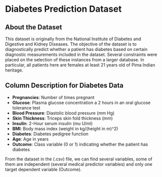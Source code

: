 # Diabetes Prediction Dataset

## About the Dataset

This dataset is originally from the National Institute of Diabetes and Digestive
and Kidney Diseases. The objective of the dataset is to diagnostically predict
whether a patient has diabetes based on certain diagnostic measurements
included in the dataset. Several constraints were placed on the selection of
these instances from a larger database. In particular, all patients here are
females at least 21 years old of Pima Indian heritage.

## Column Description for Diabetes Data

- **Pregnancies**: Number of times pregnant
- **Glucose**: Plasma glucose concentration a 2 hours in an oral glucose tolerance test
- **Blood Pressure**: Diastolic blood pressure (mm Hg)
- **Skin Thickness**: Triceps skin fold thickness (mm)
- **Insulin**: 2-Hour serum insulin (mu U/ml)
- **BMI**: Body mass index (weight in kg/(height in m)^2)
- **Diabetes**: Diabetes pedigree function
- **Age**: Age in years
- **Outcome**: Class variable (0 or 1) indicating whether the patient has diabetes

From the dataset in the (.csv) file, we can find several variables, some of
them are independent (several medical predictor variables) and only one target
dependent variable (Outcome).
